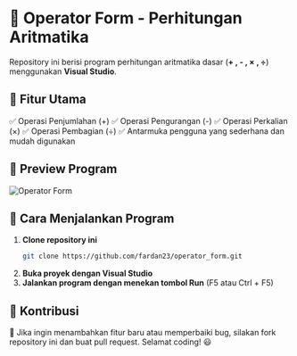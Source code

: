 # 📌 Operator Form - Perhitungan Aritmatika

Repository ini berisi program perhitungan aritmatika dasar (**+ , - , × , ÷**) menggunakan **Visual Studio**.

## 📌 Fitur Utama
✅ Operasi Penjumlahan (+)
✅ Operasi Pengurangan (-)
✅ Operasi Perkalian (×)
✅ Operasi Pembagian (÷)
✅ Antarmuka pengguna yang sederhana dan mudah digunakan

## 📌 Preview Program

![Operator Form](https://github.com/fardan23/biodata_form2/blob/main/operator-form.png?raw=true)

## 📌 Cara Menjalankan Program
1. **Clone repository ini**
   ```bash
   git clone https://github.com/fardan23/operator_form.git
   ```
2. **Buka proyek dengan Visual Studio**
3. **Jalankan program dengan menekan tombol Run** (F5 atau Ctrl + F5)

## 📌 Kontribusi
🚀 Jika ingin menambahkan fitur baru atau memperbaiki bug, silakan fork repository ini dan buat pull request. Selamat coding! 😃
